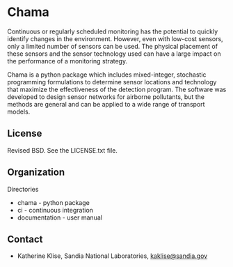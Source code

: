 Chama
=======================================

Continuous or regularly scheduled monitoring has the potential to quickly 
identify changes in the environment.  However, even with low-cost sensors, only 
a limited number of sensors can be used. 
The physical placement of these sensors and the sensor technology used can have 
a large impact on the performance of a monitoring strategy.  

Chama is a python package which includes mixed-integer, stochastic 
programming formulations to determine sensor locations and technology that maximize 
the effectiveness of the detection program. 
The software was developed to design sensor networks for airborne pollutants, 
but the methods are general and 
can be applied to a wide range of transport models.

License
------------

Revised BSD.  See the LICENSE.txt file.

Organization
------------

Directories
  * chama - python package
  * ci - continuous integration
  * documentation - user manual

Contact
-------
   * Katherine Klise, Sandia National Laboratories, kaklise@sandia.gov